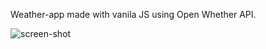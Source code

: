 Weather-app made with vanila JS using Open Whether API.

![screen-shot](https://github.com/ujjaval-parmar/javascript-whether-app/assets/154329143/f76cb03e-1e42-4443-b29d-369829ef0b06)
